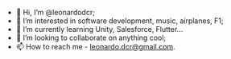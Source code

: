 - 👋 Hi, I’m @leonardodcr;
- 👀 I’m interested in software development, music, airplanes, F1;
- 🌱 I’m currently learning Unity, Salesforce, Flutter...
- 💞️ I’m looking to collaborate on anything cool;
- 📫 How to reach me - leonardo.dcr@gmail.com.

<!---
leonardodcr/leonardodcr is a ✨ special ✨ repository because its `README.md` (this file) appears on your GitHub profile.
You can click the Preview link to take a look at your changes.
--->
